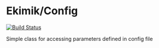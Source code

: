 # Ekimik/Config
[![Build Status](https://travis-ci.org/Ekimik/Config.svg?branch=master)](https://travis-ci.org/Ekimik/Config)

Simple class for accessing parameters defined in config file
